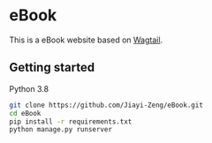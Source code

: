 # eBook
This is a eBook website based on [Wagtail](https://wagtail.org/).
## Getting started
Python 3.8
```bash
git clone https://github.com/Jiayi-Zeng/eBook.git
cd eBook
pip install -r requirements.txt
python manage.py runserver
```
